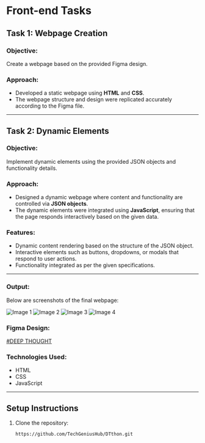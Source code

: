 # Front-end Tasks

## Task 1: Webpage Creation

### Objective:
Create a webpage based on the provided Figma design.

### Approach:
- Developed a static webpage using **HTML** and **CSS**.
- The webpage structure and design were replicated accurately according to the Figma file.

---

## Task 2: Dynamic Elements

### Objective:
Implement dynamic elements using the provided JSON objects and functionality details.

### Approach:
- Designed a dynamic webpage where content and functionality are controlled via **JSON objects**.
- The dynamic elements were integrated using **JavaScript**, ensuring that the page responds interactively based on the given data.

### Features:
- Dynamic content rendering based on the structure of the JSON object.
- Interactive elements such as buttons, dropdowns, or modals that respond to user actions.
- Functionality integrated as per the given specifications.

---

### Output:
Below are screenshots of the final webpage:

![Image 1](https://github.com/user-attachments/assets/de61c0e2-a226-4354-85db-fefab994e290)
![Image 2](https://github.com/user-attachments/assets/158161f1-0a42-44c3-ad3f-3d3d93475eac)
![Image 3](https://github.com/user-attachments/assets/1926ddcb-9d29-48f3-a62b-3a6611f889e0)
![Image 4](https://github.com/user-attachments/assets/6494771d-9d4a-48df-80f4-2645638bce71)

### Figma Design:
[#DEEP THOUGHT](https://www.figma.com/design/K9XvDU57V3MAvpEt8JFM4o/Web-Development-Assignment?node-id=0-1&t=gNI06m7lWbFODqKt-1)


### Technologies Used:
- HTML
- CSS
- JavaScript

---

## Setup Instructions

1. Clone the repository:
   ```bash
   https://github.com/TechGeniusHub/DTthon.git

